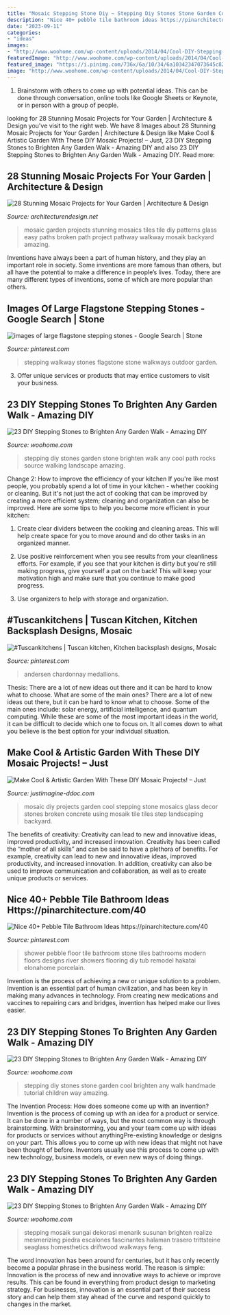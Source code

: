 ```yaml
---
title: "Mosaic Stepping Stone Diy ~ Stepping Diy Stones Stone Garden Cool Brighten Any Walk Handmade Tutorial Children Way Amazing"
description: "Nice 40+ pebble tile bathroom ideas https://pinarchitecture.com/40"
date: "2023-09-11"
categories:
- "ideas"
images:
- "http://www.woohome.com/wp-content/uploads/2014/04/Cool-DIY-Stepping-Stone-16.jpg"
featuredImage: "http://www.woohome.com/wp-content/uploads/2014/04/Cool-DIY-Stepping-Stone-16.jpg"
featured_image: "https://i.pinimg.com/736x/6a/10/34/6a10342347073645c828b806d7288366.jpg"
image: "http://www.woohome.com/wp-content/uploads/2014/04/Cool-DIY-Stepping-Stone-19.jpg"
---
```



1. Brainstorm with others to come up with potential ideas. This can be done through conversation, online tools like Google Sheets or Keynote, or in person with a group of people.

	

		
looking for 28 Stunning Mosaic Projects for Your Garden | Architecture &amp; Design you've visit to the right web. We have 8 Images about 28 Stunning Mosaic Projects for Your Garden | Architecture &amp; Design like Make Cool &amp; Artistic Garden With These DIY Mosaic Projects! – Just, 23 DIY Stepping Stones to Brighten Any Garden Walk - Amazing DIY and also 23 DIY Stepping Stones to Brighten Any Garden Walk - Amazing DIY. Read more:
		
    
## 28 Stunning Mosaic Projects For Your Garden | Architecture &amp; Design

<img loading=lazy src="http://cdn.architecturendesign.net/wp-content/uploads/2014/09/mosaic-garden-project-1.jpg" onerror="this.onerror=null;this.src='https://tse2.mm.bing.net/th?id=OIP.eM0Qgaf8l3qeiyLTHbGoXgHaJ4&amp;pid=15.1';" alt="28 Stunning Mosaic Projects for Your Garden | Architecture &amp; Design">

_Source: architecturendesign.net_

>mosaic garden projects stunning mosaics tiles tile diy patterns glass easy paths broken path project pathway walkway mosaik backyard amazing. 

	

Inventions have always been a part of human history, and they play an important role in society. Some inventions are more famous than others, but all have the potential to make a difference in people’s lives. Today, there are many different types of inventions, some of which are more popular than others.

    
## Images Of Large Flagstone Stepping Stones - Google Search | Stone

<img loading=lazy src="https://i.pinimg.com/736x/fb/7b/51/fb7b514b7b842c19a4dfb44bb592b73e.jpg" onerror="this.onerror=null;this.src='https://tse4.mm.bing.net/th?id=OIP._J_Hqk4vT-4eDG8h4vV4tAAAAA&amp;pid=15.1';" alt="images of large flagstone stepping stones - Google Search | Stone">

_Source: pinterest.com_

>stepping walkway stones flagstone stone walkways outdoor garden. 

	

3. Offer unique services or products that may entice customers to visit your business.

    
## 23 DIY Stepping Stones To Brighten Any Garden Walk - Amazing DIY

<img loading=lazy src="http://www.woohome.com/wp-content/uploads/2014/04/Cool-DIY-Stepping-Stone-19.jpg" onerror="this.onerror=null;this.src='https://tse1.mm.bing.net/th?id=OIP.sV9aN86h9M2MNMK3jBxyuAHaK6&amp;pid=15.1';" alt="23 DIY Stepping Stones to Brighten Any Garden Walk - Amazing DIY">

_Source: woohome.com_

>stepping diy stones garden stone brighten walk any cool path rocks source walking landscape amazing. 

	

Change 2: How to improve the efficiency of your kitchen
If you're like most people, you probably spend a lot of time in your kitchen - whether cooking or cleaning. But it's not just the act of cooking that can be improved by creating a more efficient system; cleaning and organization can also be improved. Here are some tips to help you become more efficient in your kitchen:
1. Create clear dividers between the cooking and cleaning areas. This will help create space for you to move around and do other tasks in an organized manner.

2. Use positive reinforcement when you see results from your cleanliness efforts. For example, if you see that your kitchen is dirty but you're still making progress, give yourself a pat on the back! This will keep your motivation high and make sure that you continue to make good progress.

3. Use organizers to help with storage and organization.

    
## #Tuscankitchens | Tuscan Kitchen, Kitchen Backsplash Designs, Mosaic

<img loading=lazy src="https://i.pinimg.com/736x/d0/59/1b/d0591ba880629793e050d6fd0bd3bdfa.jpg" onerror="this.onerror=null;this.src='https://tse3.mm.bing.net/th?id=OIP.1TkdctODXCRg1CaGZ_AV7QHaFu&amp;pid=15.1';" alt="#Tuscankitchens | Tuscan kitchen, Kitchen backsplash designs, Mosaic">

_Source: pinterest.com_

>andersen chardonnay medallions. 

	

Thesis: There are a lot of new ideas out there and it can be hard to know what to choose. What are some of the main ones?
There are a lot of new ideas out there, but it can be hard to know what to choose. Some of the main ones include: solar energy, artificial intelligence, and quantum computing. While these are some of the most important ideas in the world, it can be difficult to decide which one to focus on. It all comes down to what you believe is the best option for your individual situation.

    
## Make Cool &amp; Artistic Garden With These DIY Mosaic Projects! – Just

<img loading=lazy src="http://justimagine-ddoc.com/wp-content/uploads/2015/06/DIY-mosaic-stepping-stone-tutorial.jpg" onerror="this.onerror=null;this.src='https://tse3.mm.bing.net/th?id=OIP.ZNNDwA1dGCZ6OgP0VdTKNwHaKK&amp;pid=15.1';" alt="Make Cool &amp; Artistic Garden With These DIY Mosaic Projects! – Just">

_Source: justimagine-ddoc.com_

>mosaic diy projects garden cool stepping stone mosaics glass decor stones broken concrete using mosaik tile tiles step landscaping backyard. 

	

The benefits of creativity: Creativity can lead to new and innovative ideas, improved productivity, and increased innovation.
Creativity has been called the “mother of all skills” and can be said to have a plethora of benefits. For example, creativity can lead to new and innovative ideas, improved productivity, and increased innovation. In addition, creativity can also be used to improve communication and collaboration, as well as to create unique products or services.

    
## Nice 40+ Pebble Tile Bathroom Ideas Https://pinarchitecture.com/40

<img loading=lazy src="https://i.pinimg.com/736x/6a/10/34/6a10342347073645c828b806d7288366.jpg" onerror="this.onerror=null;this.src='https://tse1.mm.bing.net/th?id=OIP.RTm2iX2tv9L5jloBiRtb2AHaPj&amp;pid=15.1';" alt="Nice 40+ Pebble Tile Bathroom Ideas https://pinarchitecture.com/40">

_Source: pinterest.com_

>shower pebble floor tile bathroom stone tiles bathrooms modern floors designs river showers flooring diy tub remodel hakatai elonahome porcelain. 

	

Invention is the process of achieving a new or unique solution to a problem. Invention is an essential part of human civilization, and has been key in making many advances in technology. From creating new medications and vaccines to repairing cars and bridges, invention has helped make our lives easier.

    
## 23 DIY Stepping Stones To Brighten Any Garden Walk - Amazing DIY

<img loading=lazy src="http://www.woohome.com/wp-content/uploads/2014/04/Cool-DIY-Stepping-Stone-16.jpg" onerror="this.onerror=null;this.src='https://tse4.mm.bing.net/th?id=OIP.RflDROF9Wd6UOv2-az8H8wHaIK&amp;pid=15.1';" alt="23 DIY Stepping Stones to Brighten Any Garden Walk - Amazing DIY">

_Source: woohome.com_

>stepping diy stones stone garden cool brighten any walk handmade tutorial children way amazing. 

	

The Invention Process: How does someone come up with an invention?
Invention is the process of coming up with an idea for a product or service. It can be done in a number of ways, but the most common way is through brainstorming. With brainstorming, you and your team come up with ideas for products or services without anythingPre-existing knowledge or designs on your part. This allows you to come up with new ideas that might not have been thought of before. Inventors usually use this process to come up with new technology, business models, or even new ways of doing things.

    
## 23 DIY Stepping Stones To Brighten Any Garden Walk - Amazing DIY

<img loading=lazy src="https://www.woohome.com/wp-content/uploads/2014/04/Cool-DIY-Stepping-Stone-11.jpg" onerror="this.onerror=null;this.src='https://tse2.mm.bing.net/th?id=OIP.lGS3hZRskGHR-Td4tzzSDwHaHa&amp;pid=15.1';" alt="23 DIY Stepping Stones to Brighten Any Garden Walk - Amazing DIY">

_Source: woohome.com_

>stepping mosaik sungai dekorasi menarik susunan brighten realize mesmerizing piedra escalones fascinantes halaman trasero trittsteine seaglass homesthetics driftwood walkways feng. 

	

The word innovation has been around for centuries, but it has only recently become a popular phrase in the business world. The reason is simple: Innovation is the process of new and innovative ways to achieve or improve results. This can be found in everything from product design to marketing strategy. For businesses, innovation is an essential part of their success story and can help them stay ahead of the curve and respond quickly to changes in the market.

